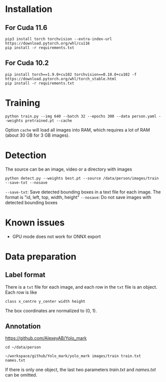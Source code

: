 # Installation

## For Cuda 11.6

```
pip3 install torch torchvision --extra-index-url https://download.pytorch.org/whl/cu116
pip install -r requirements.txt
```

## For Cuda 10.2

```
pip install torch==1.9.0+cu102 torchvision==0.10.0+cu102 -f https://download.pytorch.org/whl/torch_stable.html
pip install -r requirements.txt
```

# Training

```
python train.py --img 640 --batch 32 --epochs 300 --data person.yaml --weights pretrained.pt --cache
```

Option ```cache``` will load all images into RAM, which requires a lot of RAM (about 30 GB for 3 GB images).

# Detection

The source can be an image, video or a directory with images

```
python detect.py --weights best.pt --source /data/person/images/train --save-txt --nosave
```

`--save-txt`: Save detected bounding boxes in a text file for each image. The format is "id, left, top, width, height"
`--nosave`: Do not save images with detected bounding boxes

# Known issues

* GPU mode does not work for ONNX export

# Data preparation

## Label format

There is a `txt` file for each image, and each row in the `txt` file is an object. Each row is like

```class x_centre y_center width height```

The box coordinates are normalized to (0, 1).

## Annotation

<https://github.com/AlexeyAB/Yolo_mark>

```shell
cd ~/data/person

~/workspace/github/Yolo_mark/yolo_mark images/train train.txt names.txt
```

If there is only one object, the last two parameters *train.txt* and *names.txt* can be omitted.